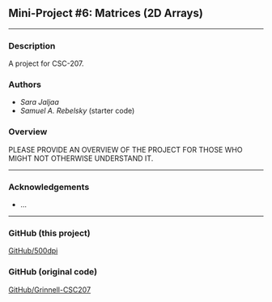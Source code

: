 ## Mini-Project #6: Matrices (2D Arrays)

---

### Description
A project for CSC-207.

### Authors
- *Sara Jaljaa*
- *Samuel A. Rebelsky* (starter code)

### Overview
PLEASE PROVIDE AN OVERVIEW OF THE PROJECT FOR THOSE WHO MIGHT NOT
OTHERWISE UNDERSTAND IT.

---

### Acknowledgements
- ...

---

### GitHub (this project)
[GitHub/500dpi](https://github.com/500dpi/mp-matrices-maven)

### GitHub (original code)
[GitHub/Grinnell-CSC207](https://github.com/Grinnell-CSC207/mp-matrices-maven)
